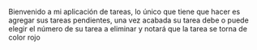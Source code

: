 Bienvenido a mi aplicación de tareas, lo único que tiene que hacer es agregar sus tareas pendientes, una vez acabada su tarea debe o puede elegir el número de su tarea a eliminar y notará que la tarea se torna de color rojo
